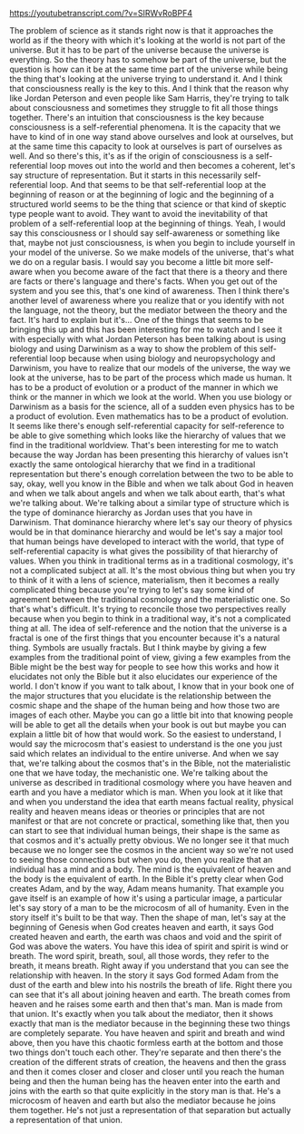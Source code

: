 https://youtubetranscript.com/?v=SIRWvRoBPF4

 The problem of science as it stands right now is that it approaches the world as if the theory with which it's looking at the world is not part of the universe. But it has to be part of the universe because the universe is everything. So the theory has to somehow be part of the universe, but the question is how can it be at the same time part of the universe while being the thing that's looking at the universe trying to understand it. And I think that consciousness really is the key to this. And I think that the reason why like Jordan Peterson and even people like Sam Harris, they're trying to talk about consciousness and sometimes they struggle to fit all those things together. There's an intuition that consciousness is the key because consciousness is a self-referential phenomena. It is the capacity that we have to kind of in one way stand above ourselves and look at ourselves, but at the same time this capacity to look at ourselves is part of ourselves as well. And so there's this, it's as if the origin of consciousness is a self-referential loop moves out into the world and then becomes a coherent, let's say structure of representation. But it starts in this necessarily self-referential loop. And that seems to be that self-referential loop at the beginning of reason or at the beginning of logic and the beginning of a structured world seems to be the thing that science or that kind of skeptic type people want to avoid. They want to avoid the inevitability of that problem of a self-referential loop at the beginning of things. Yeah, I would say this consciousness or I should say self-awareness or something like that, maybe not just consciousness, is when you begin to include yourself in your model of the universe. So we make models of the universe, that's what we do on a regular basis. I would say you become a little bit more self-aware when you become aware of the fact that there is a theory and there are facts or there's language and there's facts. When you get out of the system and you see this, that's one kind of awareness. Then I think there's another level of awareness where you realize that or you identify with not the language, not the theory, but the mediator between the theory and the fact. It's hard to explain but it's... One of the things that seems to be bringing this up and this has been interesting for me to watch and I see it with especially with what Jordan Peterson has been talking about is using biology and using Darwinism as a way to show the problem of this self-referential loop because when using biology and neuropsychology and Darwinism, you have to realize that our models of the universe, the way we look at the universe, has to be part of the process which made us human. It has to be a product of evolution or a product of the manner in which we think or the manner in which we look at the world. When you use biology or Darwinism as a basis for the science, all of a sudden even physics has to be a product of evolution. Even mathematics has to be a product of evolution. It seems like there's enough self-referential capacity for self-reference to be able to give something which looks like the hierarchy of values that we find in the traditional worldview. That's been interesting for me to watch because the way Jordan has been presenting this hierarchy of values isn't exactly the same ontological hierarchy that we find in a traditional representation but there's enough correlation between the two to be able to say, okay, well you know in the Bible and when we talk about God in heaven and when we talk about angels and when we talk about earth, that's what we're talking about. We're talking about a similar type of structure which is the type of dominance hierarchy as Jordan uses that you have in Darwinism. That dominance hierarchy where let's say our theory of physics would be in that dominance hierarchy and would be let's say a major tool that human beings have developed to interact with the world, that type of self-referential capacity is what gives the possibility of that hierarchy of values. When you think in traditional terms as in a traditional cosmology, it's not a complicated subject at all. It's the most obvious thing but when you try to think of it with a lens of science, materialism, then it becomes a really complicated thing because you're trying to let's say some kind of agreement between the traditional cosmology and the materialistic one. So that's what's difficult. It's trying to reconcile those two perspectives really because when you begin to think in a traditional way, it's not a complicated thing at all. The idea of self-reference and the notion that the universe is a fractal is one of the first things that you encounter because it's a natural thing. Symbols are usually fractals. But I think maybe by giving a few examples from the traditional point of view, giving a few examples from the Bible might be the best way for people to see how this works and how it elucidates not only the Bible but it also elucidates our experience of the world. I don't know if you want to talk about, I know that in your book one of the major structures that you elucidate is the relationship between the cosmic shape and the shape of the human being and how those two are images of each other. Maybe you can go a little bit into that knowing people will be able to get all the details when your book is out but maybe you can explain a little bit of how that would work. So the easiest to understand, I would say the microcosm that's easiest to understand is the one you just said which relates an individual to the entire universe. And when we say that, we're talking about the cosmos that's in the Bible, not the materialistic one that we have today, the mechanistic one. We're talking about the universe as described in traditional cosmology where you have heaven and earth and you have a mediator which is man. When you look at it like that and when you understand the idea that earth means factual reality, physical reality and heaven means ideas or theories or principles that are not manifest or that are not concrete or practical, something like that, then you can start to see that individual human beings, their shape is the same as that cosmos and it's actually pretty obvious. We no longer see it that much because we no longer see the cosmos in the ancient way so we're not used to seeing those connections but when you do, then you realize that an individual has a mind and a body. The mind is the equivalent of heaven and the body is the equivalent of earth. In the Bible it's pretty clear when God creates Adam, and by the way, Adam means humanity. That example you gave itself is an example of how it's using a particular image, a particular let's say story of a man to be the microcosm of all of humanity. Even in the story itself it's built to be that way. Then the shape of man, let's say at the beginning of Genesis when God creates heaven and earth, it says God created heaven and earth, the earth was chaos and void and the spirit of God was above the waters. You have this idea of spirit and spirit is wind or breath. The word spirit, breath, soul, all those words, they refer to the breath, it means breath. Right away if you understand that you can see the relationship with heaven. In the story it says God formed Adam from the dust of the earth and blew into his nostrils the breath of life. Right there you can see that it's all about joining heaven and earth. The breath comes from heaven and he raises some earth and then that's man. Man is made from that union. It's exactly when you talk about the mediator, then it shows exactly that man is the mediator because in the beginning these two things are completely separate. You have heaven and spirit and breath and wind above, then you have this chaotic formless earth at the bottom and those two things don't touch each other. They're separate and then there's the creation of the different strats of creation, the heavens and then the grass and then it comes closer and closer and closer until you reach the human being and then the human being has the heaven enter into the earth and joins with the earth so that quite explicitly in the story man is that. He's a microcosm of heaven and earth but also the mediator because he joins them together. He's not just a representation of that separation but actually a representation of that union.